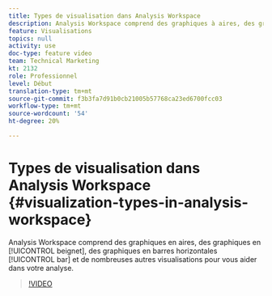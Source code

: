 ```yaml
---
title: Types de visualisation dans Analysis Workspace
description: Analysis Workspace comprend des graphiques à aires, des graphiques en anneau, des graphiques à barres horizontales et de nombreuses autres visualisations pour vous aider à gérer votre analyse.
feature: Visualisations
topics: null
activity: use
doc-type: feature video
team: Technical Marketing
kt: 2132
role: Professionnel
level: Début
translation-type: tm+mt
source-git-commit: f3b3fa7d91b0cb21005b57768ca23ed6700fcc03
workflow-type: tm+mt
source-wordcount: '54'
ht-degree: 20%

---
```



# Types de visualisation dans Analysis Workspace {#visualization-types-in-analysis-workspace}

Analysis Workspace comprend des graphiques en aires, des graphiques en [!UICONTROL beignet], des graphiques en barres horizontales [!UICONTROL bar] et de nombreuses autres visualisations  pour vous aider dans votre analyse.

>[!VIDEO](https://video.tv.adobe.com/v/23994/?quality=12)
